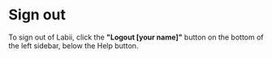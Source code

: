 # Sign out

To sign out of Labii, click the **"Logout \[your name\]"** button on the bottom of the left sidebar, below the Help button. 

